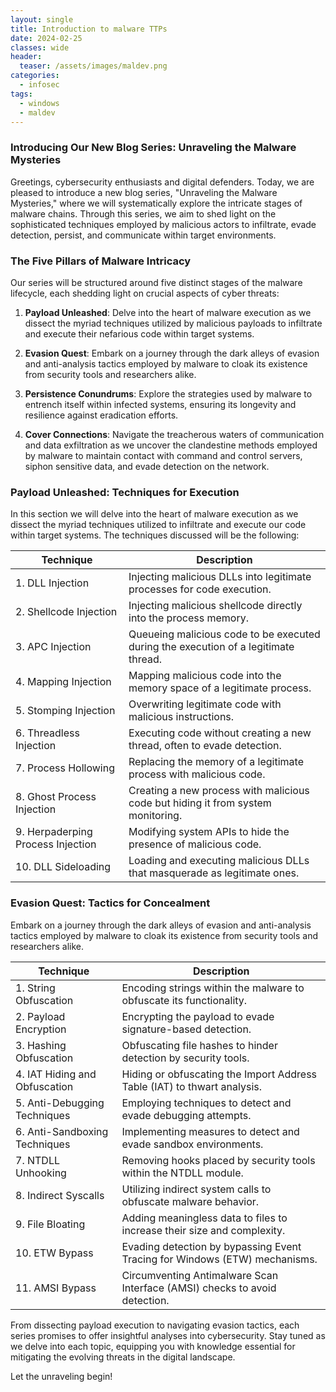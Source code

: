 ```yaml
---
layout: single
title: Introduction to malware TTPs
date: 2024-02-25
classes: wide
header:
  teaser: /assets/images/maldev.png
categories:
  - infosec
tags:
  - windows
  - maldev
---
```

### Introducing Our New Blog Series: Unraveling the Malware Mysteries

Greetings, cybersecurity enthusiasts and digital defenders. Today, we are pleased to introduce a new blog series, "Unraveling the Malware Mysteries," where we will systematically explore the intricate stages of malware chains. Through this series, we aim to shed light on the sophisticated techniques employed by malicious actors to infiltrate, evade detection, persist, and communicate within target environments.

### The Five Pillars of Malware Intricacy

Our series will be structured around five distinct stages of the malware lifecycle, each shedding light on crucial aspects of cyber threats:

1. **Payload Unleashed**: Delve into the heart of malware execution as we dissect the myriad techniques utilized by malicious payloads to infiltrate and execute their nefarious code within target systems.

2. **Evasion Quest**: Embark on a journey through the dark alleys of evasion and anti-analysis tactics employed by malware to cloak its existence from security tools and researchers alike.

3. **Persistence Conundrums**: Explore the strategies used by malware to entrench itself within infected systems, ensuring its longevity and resilience against eradication efforts.

4. **Cover Connections**: Navigate the treacherous waters of communication and data exfiltration as we uncover the clandestine methods employed by malware to maintain contact with command and control servers, siphon sensitive data, and evade detection on the network.

### Payload Unleashed: Techniques for Execution

In this section we will delve into the heart of malware execution as we dissect the myriad techniques utilized to infiltrate and execute our code within target systems. The techniques discussed will be the following: 

| **Technique**                     | **Description**                                                                     |
| --------------------------------- | ----------------------------------------------------------------------------------- |
| 1. DLL Injection                  | Injecting malicious DLLs into legitimate processes for code execution.              |
| 2. Shellcode Injection            | Injecting malicious shellcode directly into the process memory.                     |
| 3. APC Injection                  | Queueing malicious code to be executed during the execution of a legitimate thread. |
| 4. Mapping Injection              | Mapping malicious code into the memory space of a legitimate process.               |
| 5. Stomping Injection             | Overwriting legitimate code with malicious instructions.                            |
| 6. Threadless Injection           | Executing code without creating a new thread, often to evade detection.             |
| 7. Process Hollowing              | Replacing the memory of a legitimate process with malicious code.                   |
| 8. Ghost Process Injection        | Creating a new process with malicious code but hiding it from system monitoring.    |
| 9. Herpaderping Process Injection | Modifying system APIs to hide the presence of malicious code.                       |
| 10. DLL Sideloading               | Loading and executing malicious DLLs that masquerade as legitimate ones.            |

### Evasion Quest: Tactics for Concealment

Embark on a journey through the dark alleys of evasion and anti-analysis tactics employed by malware to cloak its existence from security tools and researchers alike.

| **Technique**                 | **Description**                                                            |
| ----------------------------- | -------------------------------------------------------------------------- |
| 1. String Obfuscation         | Encoding strings within the malware to obfuscate its functionality.        |
| 2. Payload Encryption         | Encrypting the payload to evade signature-based detection.                 |
| 3. Hashing Obfuscation        | Obfuscating file hashes to hinder detection by security tools.             |
| 4. IAT Hiding and Obfuscation | Hiding or obfuscating the Import Address Table (IAT) to thwart analysis.   |
| 5. Anti-Debugging Techniques  | Employing techniques to detect and evade debugging attempts.               |
| 6. Anti-Sandboxing Techniques | Implementing measures to detect and evade sandbox environments.            |
| 7. NTDLL Unhooking            | Removing hooks placed by security tools within the NTDLL module.           |
| 8. Indirect Syscalls          | Utilizing indirect system calls to obfuscate malware behavior.             |
| 9. File Bloating              | Adding meaningless data to files to increase their size and complexity.    |
| 10. ETW Bypass                | Evading detection by bypassing Event Tracing for Windows (ETW) mechanisms. |
| 11. AMSI Bypass               | Circumventing Antimalware Scan Interface (AMSI) checks to avoid detection. |

From dissecting payload execution to navigating evasion tactics, each series promises to offer insightful analyses into cybersecurity. Stay tuned as we delve into each topic, equipping you with knowledge essential for mitigating the evolving threats in the digital landscape.

Let the unraveling begin!